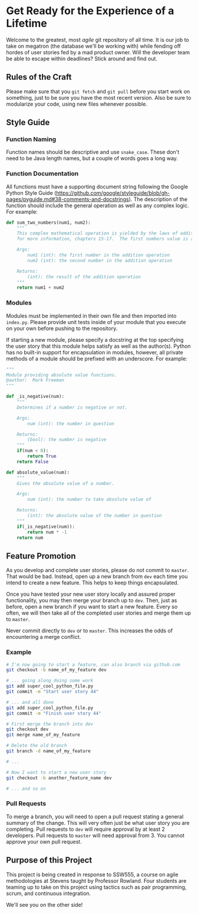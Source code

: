 # Get Ready for the Experience of a Lifetime

Welcome to the greatest, most _agile_ git repository of all time.  It is our job to take on megatron (the database we'll be working with) while fending off hordes of user stories fed by a mad product owner.  Will the developer team be able to escape within deadlines? Stick around and find out.

## Rules of the Craft
Please make sure that you `git fetch` and `git pull` before you start work on something, just to be sure you have the most recent version.  Also be sure to modularize your code, using new files whenever possible.

## Style Guide

### Function Naming
Function names should be descriptive and use `snake_case`.  These don't need to be Java length names, but a couple of words goes a long way.

### Function Documentation
All functions must have a supporting document string following the Google Python Style Guide (https://github.com/google/styleguide/blob/gh-pages/pyguide.md#38-comments-and-docstrings).  The description of the function should include the general operation as well as any complex logic.  For example:

```python
def sum_two_numbers(num1, num2):
    """
    This complex mathematical operation is yielded by the laws of addition.  Please reference Goldstein and Harowitz 
    for more information, chapters 15-17.  The first numbers value is added to the value of the second number and the resulting mathematical expression is returned.

    Args:
        num1 (int): the first number in the addition operation
        num2 (int): the second number in the addition operation

    Returns:
        (int): the result of the addition operation
    """
    return num1 + num2
```

### Modules
Modules must be implemented in their own file and then imported into `index.py`.  Please provide unit tests inside of your module that you execute on your own before pushing to the repository.

If starting a new module, please specify a docstring at the top specifying the user story that this module helps satisfy as well as the author(s).  Python has no built-in support for encapsulation in modules, however, all private methods of a module should be prefixed with an underscore.  For example:

```python
"""
Module providing absolute value functions.
@author:  Mark Freeman
"""

def _is_negative(num):
    """
    Determines if a number is negative or not.

    Args:
        num (int): the number in question

    Returns:
        (bool): the number is negative
    """
    if(num < 0):
        return True
    return False

def absolute_value(num):
    """
    Gives the absolute value of a number.

    Args:
        num (int): the number to take absolute value of

    Returns:
        (int): the absolute value of the number in question
    """
    if(_is_negative(num)):
        return num * -1
    return num
```

## Feature Promotion

As you develop and complete user stories, please do not commit to `master`. That would be bad.  Instead, open up a new branch from `dev` each time you intend to create a new feature.  This helps to keep things encapsulated.

Once you have tested your new user story locally and assured proper functionality, you may then merge your branch up to `dev`.  Then, just as before, open a new branch if you want to start a new feature.  Every so often, we will then take all of the completed user stories and merge them up to `master`.

Never commit directly to `dev` or to `master`.  This increases the odds of encountering a merge conflict.

### Example

```bash
# I'm now going to start a feature, can also branch via github.com
git checkout -b name_of_my_feature dev

# ... going along doing some work
git add super_cool_python_file.py
git commit -m "Start user story 44"

# ... and all done
git add super_cool_python_file.py
git commit -m "Finish user story 44"

# First merge the branch into dev
git checkout dev
git merge name_of_my_feature

# Delete the old branch
git branch -d name_of_my_feature

# ... 

# Now I want to start a new user story
git checkout -b another_feature_name dev

# ... and so on

```

### Pull Requests

To merge a branch, you will need to open a pull request stating a general summary of the change.  This will very often just be what user story you are completing.  Pull requests to `dev` will require approval by at least 2 developers.  Pull requests to `master` will need approval from 3.  You cannot approve your own pull request.

## Purpose of this Project

This project is being created in response to SSW555, a course on agile methodologies at Stevens taught by Professor Rowland.  Four students are teaming up to take on this project using tactics such as pair programming, scrum, and continuous integration.

We'll see you on the other side!
